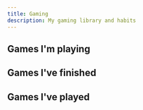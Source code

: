 ```yaml
---
title: Gaming
description: My gaming library and habits
---
```


## Games I'm playing

## Games I've finished

## Games I've played
